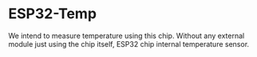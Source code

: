 # ESP32-Temp
We intend to measure temperature using this chip. Without any external module just using the chip itself, ESP32 chip internal temperature sensor.
